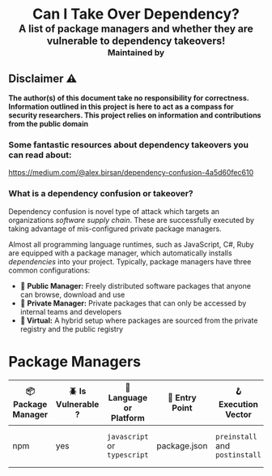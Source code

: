 <h1 align="center">Can I Take Over Dependency?<br><sup><sub>A list of package managers and whether they are vulnerable to dependency takeovers!<br><sup> Maintained by</sup></h1>


## Disclaimer :warning:

**The author(s) of this document take no responsibility for correctness. Information outlined in this project is here to act as a compass for security researchers. This project relies on information and contributions from the public domain**


### Some fantastic resources about dependency takeovers you can read about:
https://medium.com/@alex.birsan/dependency-confusion-4a5d60fec610

### What is a dependency confusion or takeover?

Dependency confusion is novel type of attack which targets an organizations *software supply chain*. These are successfully executed by taking advantage of mis-configured private package managers.


Almost all programming language runtimes, such as JavaScript, C#, Ruby are equipped with a package manager, which automatically installs *dependencies* into your project. Typically, package managers have three common configurations:

- 🏪 **Public Manager:** Freely distributed software packages that anyone can browse, download and use
- 🔐 **Private Manager:** Private packages that can only be accessed by internal teams and developers
- **🎱 Virtual:** A hybrid setup where packages are sourced from the private registry and the public registry





# Package Managers

| 📦 Package Manager | 🪲 Is Vulnerable ? | 📓 Language or Platform | 🚪 Entry Point | 🪝 Execution Vector | 💾 PoC Code | 🏪 Registry  URLs  | 🛡️ Mitigation(s)
| - | - | -  | - | - | - | - | - |
| npm | yes | `javascript` or `typescript` | package.json | `preinstall` and `postinstall` | [npm example](./proof-of-concept/npm/) | https://www.npmjs.com/ | use a scoped namespace such as `@company/package` |

